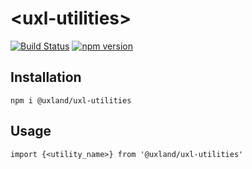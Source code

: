 # \<uxl-utilities\>

[![Build Status](https://travis-ci.org/uxland/uxl-utilities.svg?branch=master)](https://travis-ci.org/uxland/uxl-utilities)
[![npm version](https://badge.fury.io/js/%40uxland%2Fuxl-utilities.svg)](https://badge.fury.io/js/%40uxland%2Fuxl-utilities)

## Installation

`npm i @uxland/uxl-utilities`

## Usage

`import {<utility_name>} from '@uxland/uxl-utilities'`
